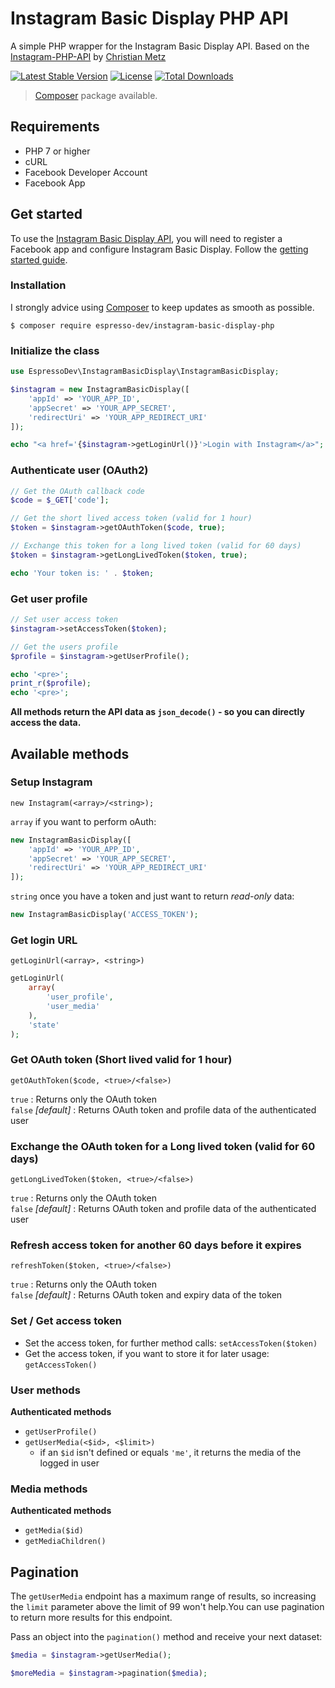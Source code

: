 # Instagram Basic Display PHP API

A simple PHP wrapper for the Instagram Basic Display API. Based on the [Instagram-PHP-API](https://github.com/cosenary/Instagram-PHP-API) by [Christian Metz](http://metzweb.net)

[![Latest Stable Version](http://img.shields.io/packagist/v/espresso-dev/instagram-basic-display-php.svg?style=flat)](https://packagist.org/packages/espresso-dev/instagram-basic-display-php)
[![License](https://img.shields.io/packagist/l/espresso-dev/instagram-basic-display-php.svg?style=flat)](https://packagist.org/packages/espresso-dev/instagram-basic-display-php)
[![Total Downloads](http://img.shields.io/packagist/dt/espresso-dev/instagram-basic-display-php.svg?style=flat)](https://packagist.org/packages/espresso-dev/instagram-basic-display-php)

> [Composer](#installation) package available.

## Requirements

- PHP 7 or higher
- cURL
- Facebook Developer Account
- Facebook App

## Get started

To use the [Instagram Basic Display API](https://developers.facebook.com/docs/instagram-basic-display-api), you will need to register a Facebook app and configure Instagram Basic Display. Follow the [getting started guide](https://developers.facebook.com/docs/instagram-basic-display-api/getting-started).

### Installation

I strongly advice using [Composer](https://getcomposer.org) to keep updates as smooth as possible.

```
$ composer require espresso-dev/instagram-basic-display-php
```

### Initialize the class

```php
use EspressoDev\InstagramBasicDisplay\InstagramBasicDisplay;

$instagram = new InstagramBasicDisplay([
    'appId' => 'YOUR_APP_ID',
    'appSecret' => 'YOUR_APP_SECRET',
    'redirectUri' => 'YOUR_APP_REDIRECT_URI'
]);

echo "<a href='{$instagram->getLoginUrl()}'>Login with Instagram</a>";
```

### Authenticate user (OAuth2)

```php
// Get the OAuth callback code
$code = $_GET['code'];

// Get the short lived access token (valid for 1 hour)
$token = $instagram->getOAuthToken($code, true);

// Exchange this token for a long lived token (valid for 60 days)
$token = $instagram->getLongLivedToken($token, true);

echo 'Your token is: ' . $token;
```

### Get user profile

```php
// Set user access token
$instagram->setAccessToken($token);

// Get the users profile
$profile = $instagram->getUserProfile();

echo '<pre>';
print_r($profile);
echo '<pre>';
```

**All methods return the API data as `json_decode()` - so you can directly access the data.**

## Available methods

### Setup Instagram

`new Instagram(<array>/<string>);`

`array` if you want to perform oAuth:

```php
new InstagramBasicDisplay([
    'appId' => 'YOUR_APP_ID',
    'appSecret' => 'YOUR_APP_SECRET',
    'redirectUri' => 'YOUR_APP_REDIRECT_URI'
]);
```

`string` once you have a token and just want to return *read-only* data:

```php
new InstagramBasicDisplay('ACCESS_TOKEN');
```

### Get login URL

`getLoginUrl(<array>, <string>)`

```php
getLoginUrl(
    array(
        'user_profile', 
        'user_media'
    ),
    'state'
);
```

### Get OAuth token (Short lived valid for 1 hour)

`getOAuthToken($code, <true>/<false>)`

`true` : Returns only the OAuth token  
`false` *[default]* : Returns OAuth token and profile data of the authenticated user

### Exchange the OAuth token for a Long lived token (valid for 60 days)

`getLongLivedToken($token, <true>/<false>)`

`true` : Returns only the OAuth token  
`false` *[default]* : Returns OAuth token and profile data of the authenticated user

### Refresh access token for another 60 days before it expires

`refreshToken($token, <true>/<false>)`

`true` : Returns only the OAuth token  
`false` *[default]* : Returns OAuth token and expiry data of the token

### Set / Get access token

- Set the access token, for further method calls: `setAccessToken($token)`
- Get the access token, if you want to store it for later usage: `getAccessToken()`

### User methods

**Authenticated methods**

- `getUserProfile()`
- `getUserMedia(<$id>, <$limit>)`
    - if an `$id` isn't defined or equals `'me'`, it returns the media of the logged in user

### Media methods

**Authenticated methods**

- `getMedia($id)`
- `getMediaChildren()`


## Pagination

The `getUserMedia` endpoint has a maximum range of results, so increasing the `limit` parameter above the limit of 99 won't help.You can use pagination to return more results for this endpoint.

Pass an object into the `pagination()` method and receive your next dataset:

```php
$media = $instagram->getUserMedia();

$moreMedia = $instagram->pagination($media);
```
